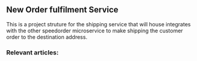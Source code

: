 ## New Order fulfilment Service

This is a project struture for the shipping service that will house integrates with the other speedorder
microservice to make shipping the customer order to the destination address.  

 
### Relevant articles:
    